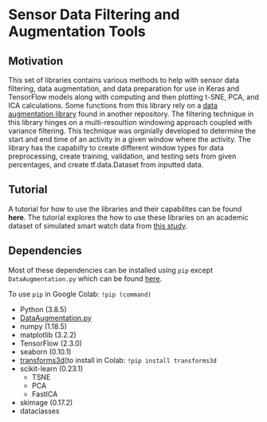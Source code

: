 # **Sensor Data Filtering and Augmentation Tools**

## **Motivation**

This set of libraries contains various methods to help with sensor data
filtering, data augmentation, and data preparation for use in Keras and 
TensorFlow models along with computing and then plotting t-SNE, PCA, and ICA calculations.
Some functions from this library rely on a [data augmentation 
library](https://github.com/maddyarmstrong/Data-Augmentation-For-Wearable-Sensor-Data/blob/master/DataAugmentation.py)
found in another repository.  The filtering technique in this library hinges on a
multi-resoultion windowing approach coupled with variance filtering. This
technique was orginially developed to determine the start and end time of an
activity in a given window where the activity. The library has the capabilty to create different window types for data preprocessing, create training, validation, and testing sets from given percentages, and create tf.data.Dataset from inputted data. 

## Tutorial

A tutorial for how to use the libraries and their capabilites can be found **here**. The tutorial explores the how to use these libraries on an academic dataset of simulated smart watch data from [this study](https://archive.ics.uci.edu/ml/datasets/Dataset+for+ADL+Recognition+with+Wrist-worn+Accelerometer).

## Dependencies

 Most of these dependencies can be installed using ```pip``` except ```DataAugmentation.py``` which can be found [here](https://github.com/maddyarmstrong/Data-Augmentation-For-Wearable-Sensor-Data/blob/master/DataAugmentation.py). 

To use ```pip``` in Google Colab: ```!pip (command)```

*  Python (3.8.5)
* [DataAugmentation.py](https://github.com/maddyarmstrong/Data-Augmentation-For-Wearable-Sensor-Data/blob/master/DataAugmentation.py)
* numpy (1.18.5)
* matplotlib (3.2.2)
* TensorFlow (2.3.0)
* seaborn (0.10.1)
* [transforms3d](https://matthew-brett.github.io/transforms3d/index.html)(to install in Colab: ```!pip install transforms3d```
* scikit-learn (0.23.1)
    * TSNE
    * PCA
    * FastICA
* skimage (0.17.2)
* dataclasses
